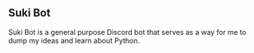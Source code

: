 ## Suki Bot

Suki Bot is a general purpose Discord bot that serves as a way for me to dump my ideas and learn about Python.
